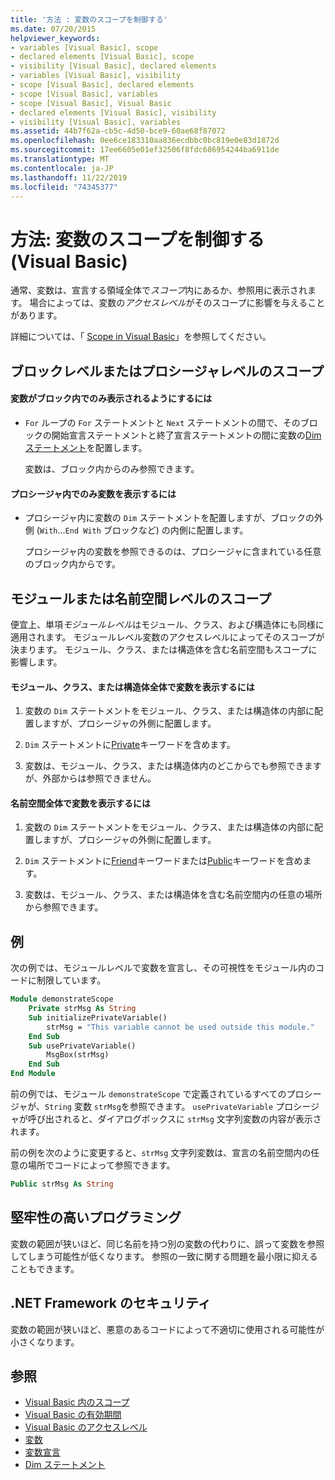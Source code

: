 ```yaml
---
title: '方法 : 変数のスコープを制御する'
ms.date: 07/20/2015
helpviewer_keywords:
- variables [Visual Basic], scope
- declared elements [Visual Basic], scope
- visibility [Visual Basic], declared elements
- variables [Visual Basic], visibility
- scope [Visual Basic], declared elements
- scope [Visual Basic], variables
- scope [Visual Basic], Visual Basic
- declared elements [Visual Basic], visibility
- visibility [Visual Basic], variables
ms.assetid: 44b7f62a-cb5c-4d50-bce9-60ae68f87072
ms.openlocfilehash: 0ee6ce183310aa836ecdbbc0bc819e0e83d1872d
ms.sourcegitcommit: 17ee6605e01ef32506f8fdc686954244ba6911de
ms.translationtype: MT
ms.contentlocale: ja-JP
ms.lasthandoff: 11/22/2019
ms.locfileid: "74345377"
---
```

# <a name="how-to-control-the-scope-of-a-variable-visual-basic"></a>方法: 変数のスコープを制御する (Visual Basic)
通常、変数は、宣言する領域全体で*スコープ*内にあるか、参照用に表示されます。 場合によっては、変数の*アクセスレベル*がそのスコープに影響を与えることがあります。  
  
 詳細については、「 [Scope in Visual Basic](../../../../visual-basic/programming-guide/language-features/declared-elements/scope.md)」を参照してください。  
  
## <a name="scope-at-block-or-procedure-level"></a>ブロックレベルまたはプロシージャレベルのスコープ  
  
#### <a name="to-make-a-variable-visible-only-within-a-block"></a>変数がブロック内でのみ表示されるようにするには  
  
- `For` ループの `For` ステートメントと `Next` ステートメントの間で、そのブロックの開始宣言ステートメントと終了宣言ステートメントの間に変数の[Dim ステートメント](../../../../visual-basic/language-reference/statements/dim-statement.md)を配置します。  
  
     変数は、ブロック内からのみ参照できます。  
  
#### <a name="to-make-a-variable-visible-only-within-a-procedure"></a>プロシージャ内でのみ変数を表示するには  
  
- プロシージャ内に変数の `Dim` ステートメントを配置しますが、ブロックの外側 (`With`...`End With` ブロックなど) の内側に配置します。  
  
     プロシージャ内の変数を参照できるのは、プロシージャに含まれている任意のブロック内からです。  
  
## <a name="scope-at-module-or-namespace-level"></a>モジュールまたは名前空間レベルのスコープ  
 便宜上、単項*モジュールレベル*はモジュール、クラス、および構造体にも同様に適用されます。 モジュールレベル変数のアクセスレベルによってそのスコープが決まります。 モジュール、クラス、または構造体を含む名前空間もスコープに影響します。  
  
#### <a name="to-make-a-variable-visible-throughout-a-module-class-or-structure"></a>モジュール、クラス、または構造体全体で変数を表示するには  
  
1. 変数の `Dim` ステートメントをモジュール、クラス、または構造体の内部に配置しますが、プロシージャの外側に配置します。  
  
2. `Dim` ステートメントに[Private](../../../../visual-basic/language-reference/modifiers/private.md)キーワードを含めます。  
  
3. 変数は、モジュール、クラス、または構造体内のどこからでも参照できますが、外部からは参照できません。  
  
#### <a name="to-make-a-variable-visible-throughout-a-namespace"></a>名前空間全体で変数を表示するには  
  
1. 変数の `Dim` ステートメントをモジュール、クラス、または構造体の内部に配置しますが、プロシージャの外側に配置します。  
  
2. `Dim` ステートメントに[Friend](../../../../visual-basic/language-reference/modifiers/friend.md)キーワードまたは[Public](../../../../visual-basic/language-reference/modifiers/public.md)キーワードを含めます。  
  
3. 変数は、モジュール、クラス、または構造体を含む名前空間内の任意の場所から参照できます。  
  
## <a name="example"></a>例  
 次の例では、モジュールレベルで変数を宣言し、その可視性をモジュール内のコードに制限しています。  
  
```vb  
Module demonstrateScope  
    Private strMsg As String  
    Sub initializePrivateVariable()  
        strMsg = "This variable cannot be used outside this module."  
    End Sub  
    Sub usePrivateVariable()  
        MsgBox(strMsg)  
    End Sub  
End Module  
```  
  
 前の例では、モジュール `demonstrateScope` で定義されているすべてのプロシージャが、`String` 変数 `strMsg`を参照できます。 `usePrivateVariable` プロシージャが呼び出されると、ダイアログボックスに `strMsg` 文字列変数の内容が表示されます。  
  
 前の例を次のように変更すると、`strMsg` 文字列変数は、宣言の名前空間内の任意の場所でコードによって参照できます。  
  
```vb  
Public strMsg As String  
```  
  
## <a name="robust-programming"></a>堅牢性の高いプログラミング  
 変数の範囲が狭いほど、同じ名前を持つ別の変数の代わりに、誤って変数を参照してしまう可能性が低くなります。 参照の一致に関する問題を最小限に抑えることもできます。  
  
## <a name="net-framework-security"></a>.NET Framework のセキュリティ  
 変数の範囲が狭いほど、悪意のあるコードによって不適切に使用される可能性が小さくなります。  
  
## <a name="see-also"></a>参照

- [Visual Basic 内のスコープ](../../../../visual-basic/programming-guide/language-features/declared-elements/scope.md)
- [Visual Basic の有効期間](../../../../visual-basic/programming-guide/language-features/declared-elements/lifetime.md)
- [Visual Basic のアクセスレベル](../../../../visual-basic/programming-guide/language-features/declared-elements/access-levels.md)
- [変数](../../../../visual-basic/programming-guide/language-features/variables/index.md)
- [変数宣言](../../../../visual-basic/programming-guide/language-features/variables/variable-declaration.md)
- [Dim ステートメント](../../../../visual-basic/language-reference/statements/dim-statement.md)
